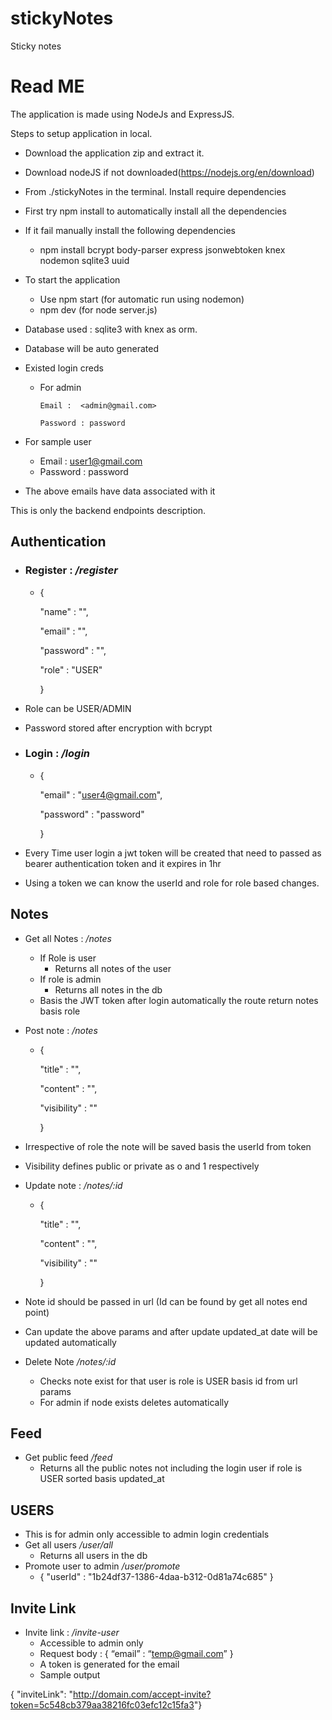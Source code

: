 # stickyNotes
Sticky notes
# <a name="_l9a5qokprd00"></a>Read ME
The application is made using NodeJs and ExpressJS.

Steps to setup application in local.

- Download the application zip and extract it.
- Download nodeJS if not downloaded(<https://nodejs.org/en/download>)
- From ./stickyNotes in the terminal. Install require dependencies
- First try npm install to automatically install all the dependencies
- If it fail manually install the following dependencies
  - npm install bcrypt body-parser express jsonwebtoken knex nodemon sqlite3 uuid 
- To start the application
  - Use npm start (for automatic run using nodemon)
  - npm dev (for node  server.js)

- Database used : sqlite3 with knex as orm.
- Database will be auto generated
- Existed login creds
  - For admin

		Email :  <admin@gmail.com>

		Password : password

- For sample user
  - Email : <user1@gmail.com>
  - Password : password
- The above emails have data associated with it



This is only the backend endpoints description.
## <a name="_hn8n5larm5fw"></a>Authentication
- ### <a name="_ped2xk27xeo6"></a>Register : */register*
  - {

      "name"   : "",

      "email" : "",

      "password" : "",

      "role" : "USER"  

    }

- Role can be USER/ADMIN
- Password stored after encryption with bcrypt
- ### <a name="_z8o96lcysywo"></a>Login : */login*
  - {

      "email" : "user4@gmail.com",

      "password" : "password"

    }

- Every Time user login a jwt token will be created that need to passed as bearer authentication token and it expires in 1hr
- Using a token we can know the userId and role for role based changes.


## <a name="_kaqn7kah1vz0"></a>Notes
- Get all Notes :   */notes*
  - If Role is user 
    - Returns all notes of the user
  - If role is admin
    - Returns all notes in the db
  - Basis the JWT token after login automatically the route return notes basis role
- Post note : */notes*
  - {

      "title" : "",

      "content" : "",

      "visibility" : ""

    }

- Irrespective of role the note will be saved basis the userId from token
- Visibility defines public or private  as o and 1 respectively
- Update note : */notes/:id*
  - {

      "title" : "",

      "content" : "",

      "visibility" : ""

      }

- Note id should be passed in url (Id can be found by get all notes end point)
- Can update the above params and after update updated\_at date will be updated automatically
- Delete Note  */notes/:id* 
  - Checks note exist for that user is role is USER basis id from url params
  - For admin if node exists deletes automatically
## <a name="_jw4sg3jy9jg3"></a>Feed
- Get public feed  */feed*
  - Returns all the public notes not including the login user if role is USER sorted basis updated\_at 

## <a name="_r10lfl7fnk1x"></a>USERS
- This is for admin only accessible to admin login credentials
- Get all users */user/all*
  - Returns all users in the db
- Promote user to admin */user/promote*   
  - { "userId" : "1b24df37-1386-4daa-b312-0d81a74c685" }
## <a name="_eti9pewd65s3"></a>Invite Link
- Invite link : */invite-user*
  - Accessible to admin only 
  - Request body :   { “email” : “<temp@gmail.com>” }
  - A token is generated for the email 
  - Sample output

{   "inviteLink": "<http://domain.com/accept-invite?token=5c548cb379aa38216fc03efc12c15fa3>"}
